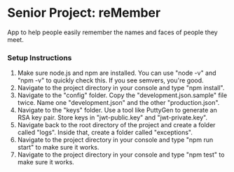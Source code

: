 # Senior Project: reMember

App to help people easily remember the names and faces of people they meet.

### Setup Instructions
1) Make sure node.js and npm are installed. You can use "node -v" and "npm -v" to quickly check this. If you see semvers, you're good.
2) Navigate to the project directory in your console and type "npm install".
3) Navigate to the "config" folder. Copy the "development.json.sample" file twice. Name one "development.json" and the other "production.json".
4) Navigate to the "keys" folder. Use a tool like PuttyGen to generate an RSA key pair. Store keys in "jwt-public.key" and "jwt-private.key".
5) Navigate back to the root directory of the project and create a folder called "logs". Inside that, create a folder called "exceptions".
6) Navigate to the project directory in your console and type "npm run start" to make sure it works.
7) Navigate to the project directory in your console and type "npm test" to make sure it works.
